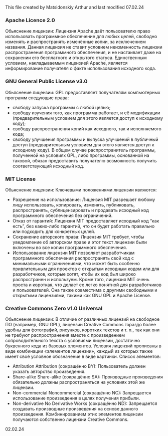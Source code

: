 This file created by Matsidonskiy Arthur and last modified 07.02.24

### Apache Licence 2.0
  Обьяснение лицензии:
Лицензия Apache даёт пользователю право использовать программное обеспечение для любых целей, свободно изменять и распространять изменённые копии, за       исключением названия. Данная лицензия не ставит условием неизменность лицензии распространения программного обеспечения, и не настаивает даже на сохранении его бесплатного и открытого статуса. Единственным условием, накладываемым лицензией Apache, является информирование получателя о факте использования исходного кода.

### GNU General Public License v3.0
Обьяснение лицензии:
  GPL предоставляет получателям компьютерных программ следующие права:
  - свободу запуска программы с любой целью;
  - свободу изучения того, как программа работает, и её модификации (предварительным условием для этого является доступ к исходному коду);
  - свободу распространения копий как исходного, так и исполняемого кода;
  - свободу улучшения программы и выпуска улучшений в публичный доступ (предварительным условием для этого является доступ к исходному коду).
В общем случае распространитель программы, полученной на условиях GPL, либо программы, основанной на таковой, обязан предоставить получателю возможность получить соответствующий исходный код.

### MIT License
Обьяснение лицензии:
  Ключевыми положениями лицензии являются:
  - Разрешение на использование: Лицензия MIT разрешает любому лицу использовать, копировать, изменять, публиковать, распространять, сублицензировать и   продавать исходный код программного обеспечения без ограничений.
  - Отказ от гарантий: Лицензия MIT предоставляет исходный код “как есть”, без каких-либо гарантий, что он будет работать правильно или подходить для конкретных целей.
  - Сохранение авторского права: Лицензия MIT требует, чтобы уведомление об авторском праве и этот текст лицензии были включены во все копии программного обеспечения.
  - Использование лицензии MIT позволяет разработчикам программного обеспечения распространять свой код с минимальными ограничениями, что может быть особенно привлительным для проектов с открытым исходным кодом или для разработчиков, которые хотят, чтобы их код был широко распространен и используем.
Кроме того, лицензия MIT очень проста и короткая, что делает ее легко понятной для разработчиков и пользователей. Она также совместима с другими свободными и открытыми лицензиями, такими как GNU GPL и Apache License.

### Creative Commons Zero v1.0 Universal
Обьяснение лицензии:
  В отличие от различных лицензий на свободное ПО (например, GNU GPL), лицензии Creative Commons гораздо более удобны для фотографий, рисунков, коротких текстов и т. п., так как они не требуют распространения вместе с произведением сопроводительного текста с условиями лицензии, достаточно буквенного кода из базовых элементов. 
  Условия лицензий прописаны в виде комбинации «элементов лицензии», каждый из которых также имеет своё условное обозначение в виде картинки.
Список элементов:
  - Attribution	Attribution (сокращённо BY):	Пользователь должен указать авторство произведения.
  - Share-alike	Share-alike (сокращённо SA):	Производные произведения обязательно должны распространяться на условиях этой же лицензии.
  - Non-commercial	Noncommercial (сокращённо NC):	Запрещается использование произведения в целях получения прибыли.
  - Non-derivative	No Derivative Works (сокращённо ND):	Запрещается создавать производные произведения на основе данного произведения.
Комбинированием этих элементов лицензии получаются собственно лицензии Creative Commons.

02.02.24
